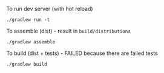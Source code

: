To run dev server (with hot reload)

`./gradlew run -t`

To assemble (dist) - result in `build/distributions`

`./gradlew assemble`

To build (dist + tests) - FAILED because there are failed tests

`./gradlew build`
